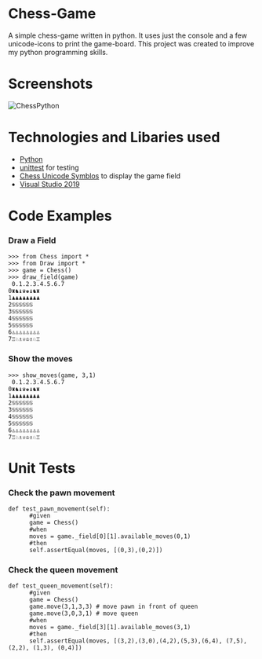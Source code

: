 # Chess-Game
A simple chess-game written in python. It uses just the console and a few unicode-icons to print the game-board. This project was created to improve my python programming skills. 

# Screenshots
![ChessPython](https://user-images.githubusercontent.com/36839962/60382759-0dc80780-9a68-11e9-86ea-3a0a58fd41f9.PNG)

# Technologies and Libaries used
- [Python](https://python.org)
- [unittest](https://docs.python.org/3/library/unittest.html) for testing
- [Chess Unicode Symblos](https://en.wikipedia.org/wiki/Chess_symbols_in_Unicode) to display the game field
- [Visual Studio 2019](https://visualstudio.microsoft.com/)

# Code Examples
### Draw a Field
```
>>> from Chess import *
>>> from Draw import *
>>> game = Chess()
>>> draw_field(game)
 0.1.2.3.4.5.6.7
0♜♞♝♛♚♝♞♜
1♟♟♟♟♟♟♟♟
2♋♋♋♋♋♋
3♋♋♋♋♋♋
4♋♋♋♋♋♋
5♋♋♋♋♋♋
6♙♙♙♙♙♙♙♙
7♖♘♗♕♔♗♘♖
```
### Show the moves
```
>>> show_moves(game, 3,1)
 0.1.2.3.4.5.6.7
0♜♞♝♛♚♝♞♜
1♟♟♟♟♟♟♟♟
2♋♋♋♋♋♋
3♋♋♋♋♋♋
4♋♋♋♋♋♋
5♋♋♋♋♋♋
6♙♙♙♙♙♙♙♙
7♖♘♗♕♔♗♘♖
```
# Unit Tests
### Check the pawn movement
```
def test_pawn_movement(self):
      #given
      game = Chess()
      #when
      moves = game._field[0][1].available_moves(0,1)
      #then
      self.assertEqual(moves, [(0,3),(0,2)])
```
### Check the queen movement
```
def test_queen_movement(self):
      #given
      game = Chess()
      game.move(3,1,3,3) # move pawn in front of queen
      game.move(3,0,3,1) # move queen
      #when
      moves = game._field[3][1].available_moves(3,1)
      #then
      self.assertEqual(moves, [(3,2),(3,0),(4,2),(5,3),(6,4), (7,5), (2,2), (1,3), (0,4)])
```
